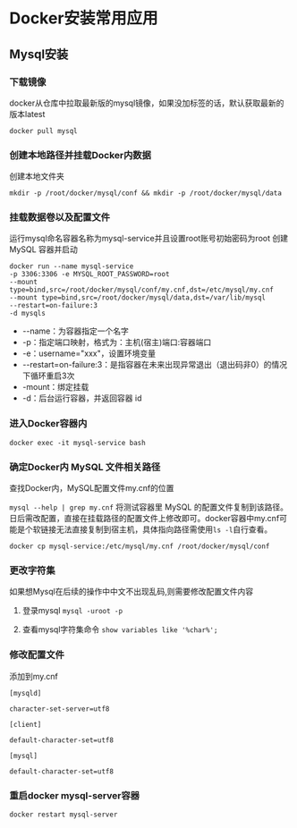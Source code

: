 # Docker安装常用应用

## Mysql安装

### 下载镜像

 

docker从仓库中拉取最新版的mysql镜像，如果没加标签的话，默认获取最新的版本latest

`docker pull mysql`


### 创建本地路径并挂载Docker内数据
创建本地文件夹

`mkdir -p /root/docker/mysql/conf && mkdir -p /root/docker/mysql/data`

### 挂载数据卷以及配置文件
运行mysql命名容器名称为mysql-service并且设置root账号初始密码为root
创建 MySQL 容器并启动

```{.line-numbers}
docker run --name mysql-service 
-p 3306:3306 -e MYSQL_ROOT_PASSWORD=root 
--mount type=bind,src=/root/docker/mysql/conf/my.cnf,dst=/etc/mysql/my.cnf 
--mount type=bind,src=/root/docker/mysql/data,dst=/var/lib/mysql 
--restart=on-failure:3 
-d mysqls
```

- --name：为容器指定一个名字
- -p：指定端口映射，格式为：主机(宿主)端口:容器端口
- -e：username="xxx"，设置环境变量
- --restart=on-failure:3：是指容器在未来出现异常退出（退出码非0）的情况下循环重启3次
- -mount：绑定挂载
- -d：后台运行容器，并返回容器 id


### 进入Docker容器内

`docker exec -it mysql-service bash`

### 确定Docker内 MySQL 文件相关路径

查找Docker内，MySQL配置文件my.cnf的位置

`mysql --help | grep my.cnf`
将测试容器里 MySQL 的配置文件复制到该路径。日后需改配置，直接在挂载路径的配置文件上修改即可。docker容器中my.cnf可能是个软链接无法直接复制到宿主机，具体指向路径需使用`ls -l`自行查看。　

`docker cp mysql-service:/etc/mysql/my.cnf /root/docker/mysql/conf`


### 更改字符集
如果想Mysql在后续的操作中中文不出现乱码,则需要修改配置文件内容


1. 登录mysql
`mysql -uroot -p`

2. 查看mysql字符集命令
`show variables like '%char%';`

 ### 修改配置文件
 添加到my.cnf 

``` {.line-numbers}
[mysqld]

character-set-server=utf8

[client]

default-character-set=utf8

[mysql]

default-character-set=utf8
```

 ### 重启docker mysql-server容器

`docker restart mysql-server`

